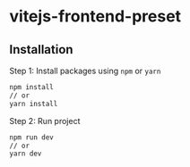 # vitejs-frontend-preset

## Installation
Step 1: Install packages using `npm` or `yarn`
```bash
npm install
// or
yarn install
```
Step 2: Run project
```bash
npm run dev
// or
yarn dev
```
